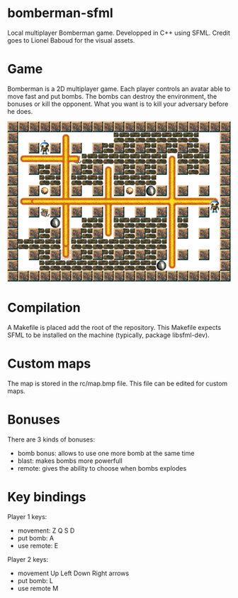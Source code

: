 # bomberman-sfml
Local multiplayer Bomberman game. Developped in C++ using SFML.
Credit goes to Lionel Baboud for the visual assets.


# Game
Bomberman is a 2D multiplayer game. Each player controls an avatar able to move fast and put bombs. The bombs can destroy the environment, the bonuses or kill the opponent. What you want is to kill your adversary before he does.

![alt text](screenshots/screen_1.png "Example of a game")


# Compilation
A Makefile is placed add the root of the repository. This Makefile expects SFML to be installed on the machine (typically, package libsfml-dev).


# Custom maps
The map is stored in the rc/map.bmp file. This file can be edited for custom maps.


# Bonuses
There are 3 kinds of bonuses:
* bomb bonus: allows to use one more bomb at the same time
* blast: makes bombs more powerfull
* remote: gives the ability to choose when bombs explodes


# Key bindings
Player 1 keys:
* movement: Z Q S D
* put bomb: A
* use remote: E

Player 2 keys:
* movement Up Left Down Right arrows
* put bomb: L
* use remote M
